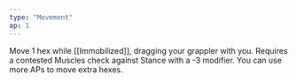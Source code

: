 ```yaml
---
type: "Movement"
ap: 1
---
```


Move 1 hex while [[Immobilized]], dragging your grappler with you. Requires a contested Muscles check against Stance with a -3 modifier. You can use more APs to move extra hexes.
